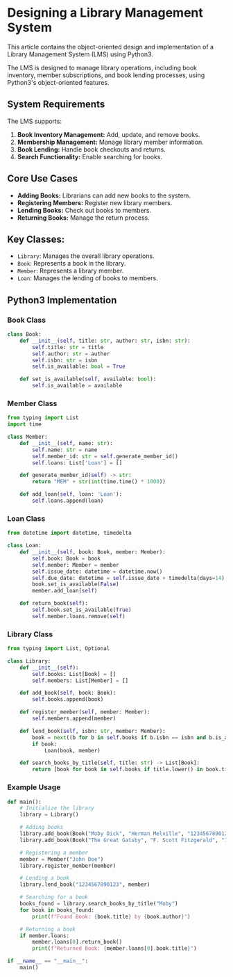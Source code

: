 # Designing a Library Management System

This article contains the object-oriented design and implementation of a Library Management System (LMS) using Python3.

The LMS is designed to manage library operations, including book inventory, member subscriptions, and book lending processes, using Python3's object-oriented features.

## System Requirements
The LMS supports:
1. **Book Inventory Management:** Add, update, and remove books.
2. **Membership Management:** Manage library member information.
3. **Book Lending:** Handle book checkouts and returns.
4. **Search Functionality:** Enable searching for books.

## Core Use Cases
- **Adding Books:** Librarians can add new books to the system.
- **Registering Members:** Register new library members.
- **Lending Books:** Check out books to members.
- **Returning Books:** Manage the return process.

## Key Classes:
- `Library`: Manages the overall library operations.
- `Book`: Represents a book in the library.
- `Member`: Represents a library member.
- `Loan`: Manages the lending of books to members.

## Python3 Implementation

### Book Class
```python
class Book:
    def __init__(self, title: str, author: str, isbn: str):
        self.title: str = title
        self.author: str = author
        self.isbn: str = isbn
        self.is_available: bool = True

    def set_is_available(self, available: bool):
        self.is_available = available

```
### Member Class
```python
from typing import List
import time

class Member:
    def __init__(self, name: str):
        self.name: str = name
        self.member_id: str = self.generate_member_id()
        self.loans: List['Loan'] = []

    def generate_member_id(self) -> str:
        return "MEM" + str(int(time.time() * 1000))

    def add_loan(self, loan: 'Loan'):
        self.loans.append(loan)

```
### Loan Class
```python
from datetime import datetime, timedelta

class Loan:
    def __init__(self, book: Book, member: Member):
        self.book: Book = book
        self.member: Member = member
        self.issue_date: datetime = datetime.now()
        self.due_date: datetime = self.issue_date + timedelta(days=14)
        book.set_is_available(False)
        member.add_loan(self)

    def return_book(self):
        self.book.set_is_available(True)
        self.member.loans.remove(self)

```
### Library Class
```python
from typing import List, Optional

class Library:
    def __init__(self):
        self.books: List[Book] = []
        self.members: List[Member] = []

    def add_book(self, book: Book):
        self.books.append(book)

    def register_member(self, member: Member):
        self.members.append(member)

    def lend_book(self, isbn: str, member: Member):
        book = next((b for b in self.books if b.isbn == isbn and b.is_available), None)
        if book:
            Loan(book, member)

    def search_books_by_title(self, title: str) -> List[Book]:
        return [book for book in self.books if title.lower() in book.title.lower()]

```

### Example Usage
``` python
def main():
    # Initialize the library
    library = Library()

    # Adding books
    library.add_book(Book("Moby Dick", "Herman Melville", "1234567890123"))
    library.add_book(Book("The Great Gatsby", "F. Scott Fitzgerald", "1234567890124"))

    # Registering a member
    member = Member("John Doe")
    library.register_member(member)

    # Lending a book
    library.lend_book("1234567890123", member)

    # Searching for a book
    books_found = library.search_books_by_title("Moby")
    for book in books_found:
        print(f"Found Book: {book.title} by {book.author}")

    # Returning a book
    if member.loans:
        member.loans[0].return_book()
        print(f"Returned Book: {member.loans[0].book.title}")

if __name__ == "__main__":
    main()

```